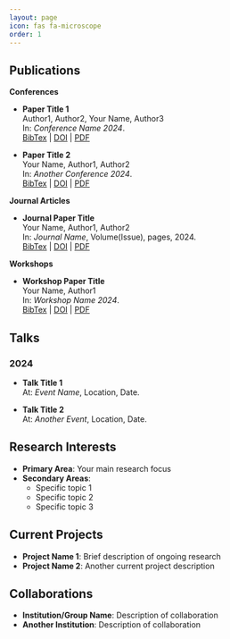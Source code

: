 ```yaml
---
layout: page
icon: fas fa-microscope
order: 1
---
```


## Publications


**Conferences**

- **Paper Title 1**  
  Author1, Author2, Your Name, Author3  
  In: _Conference Name 2024_.  
  [BibTex](link) | [DOI](link) | [PDF](link)

- **Paper Title 2**  
  Your Name, Author1, Author2  
  In: _Another Conference 2024_.  
  [BibTex](link) | [DOI](link) | [PDF](link)

**Journal Articles**

- **Journal Paper Title**  
  Your Name, Author1, Author2  
  In: _Journal Name_, Volume(Issue), pages, 2024.  
  [BibTex](link) | [DOI](link) | [PDF](link)


**Workshops**

- **Workshop Paper Title**  
  Your Name, Author1  
  In: _Workshop Name 2024_.  
  [BibTex](link) | [DOI](link) | [PDF](link)

## Talks

### 2024

- **Talk Title 1**  
  At: _Event Name_, Location, Date.

- **Talk Title 2**  
  At: _Another Event_, Location, Date.



## Research Interests

- **Primary Area**: Your main research focus
- **Secondary Areas**: 
  - Specific topic 1
  - Specific topic 2
  - Specific topic 3

## Current Projects

- **Project Name 1**: Brief description of ongoing research
- **Project Name 2**: Another current project description

## Collaborations

- **Institution/Group Name**: Description of collaboration
- **Another Institution**: Description of collaboration
